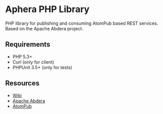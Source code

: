 # Aphera PHP Library

PHP library for publishing and consuming AtomPub based REST services. Based on the
Apache Abdera project.

## Requirements

* PHP 5.3+
* Curl (only for client)
* PHPUnit 3.5+ (only for tests)

## Resources

* [Wiki](http://github.com/martinvium/aphera/wiki/)
* [Apache Abdera](http://abdera.apache.org/)
* [AtomPub](http://www.atomenabled.org/)